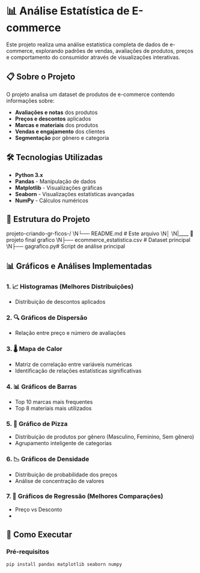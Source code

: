 # 📊 Análise Estatística de E-commerce 

Este projeto realiza uma análise estatística completa de dados de e-commerce, explorando padrões de vendas, avaliações de produtos, preços e comportamento do consumidor através de visualizações interativas.

## 📋 Sobre o Projeto

O projeto analisa um dataset de produtos de e-commerce contendo informações sobre:
- **Avaliações e notas** dos produtos
- **Preços e descontos** aplicados
- **Marcas e materiais** dos produtos
- **Vendas e engajamento** dos clientes
- **Segmentação** por gênero e categoria

## 🛠 Tecnologias Utilizadas

- **Python 3.x**
- **Pandas** - Manipulação de dados
- **Matplotlib** - Visualizações gráficas
- **Seaborn** - Visualizações estatísticas avançadas
- **NumPy** - Cálculos numéricos

## 📁 Estrutura do Projeto
projeto-criando-gr-ficos-/
\N└── README.md # Este arquivo
\N│
\N|____  📁projeto final grafico
        \N├── ecommerce_estatistica.csv # Dataset principal
        \N├── gagrafico.py# Script de análise principal

          
## 📊 Gráficos e Análises Implementadas

### 1. 📈 **Histogramas (Melhores Distribuições)**
- Distribuição de descontos aplicados

### 2. 🔍 **Gráficos de Dispersão**
- Relação entre preço e número de avaliações

### 3. 🌡 **Mapa de Calor**
- Matriz de correlação entre variáveis numéricas
- Identificação de relações estatísticas significativas

### 4. 📊 **Gráficos de Barras**
- Top 10 marcas mais frequentes
- Top 8 materiais mais utilizados

### 5. 🥧 **Gráfico de Pizza**
- Distribuição de produtos por gênero (Masculino, Feminino, Sem gênero)
- Agrupamento inteligente de categorias

### 6. 📉 **Gráficos de Densidade**
- Distribuição de probabilidade dos preços
- Análise de concentração de valores

### 7. 📐 **Gráficos de Regressão (Melhores Comparações)**
- Preço vs Desconto
- 

## 🚀 Como Executar

### Pré-requisitos
```bash
pip install pandas matplotlib seaborn numpy
